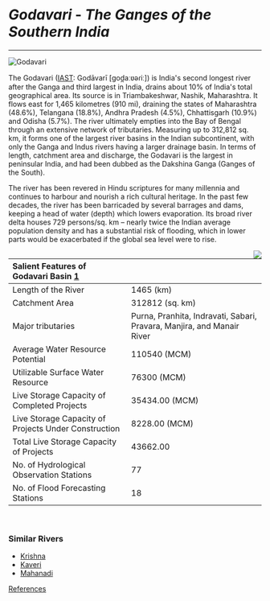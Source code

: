 # ***Godavari*** - *The Ganges of the Southern India*
***
![Godavari](https://www.indiawaterportal.org/sites/default/files/styles/node_lead_image/public/iwp/rail-road_bridge_godavari_0.jpg?itok=nG2FsyFM)

The Godavari ([IAST][2]: Godāvarī [ɡod̪aːʋəɾiː]) is India's second longest river after the Ganga and third largest in India, drains about 10% of India's total geographical area. Its source is in Triambakeshwar, Nashik, Maharashtra. It flows east for 1,465 kilometres (910 mi), draining the states of Maharashtra (48.6%), Telangana (18.8%), Andhra Pradesh (4.5%), Chhattisgarh (10.9%) and Odisha (5.7%). The river ultimately empties into the Bay of Bengal through an extensive network of tributaries. Measuring up to 312,812 sq. km, it forms one of the largest river basins in the Indian subcontinent, with only the Ganga and Indus rivers having a larger drainage basin. In terms of length, catchment area and discharge, the Godavari is the largest in peninsular India, and had been dubbed as the Dakshina Ganga (Ganges of the South).

The river has been revered in Hindu scriptures for many millennia and continues to harbour and nourish a rich cultural heritage. In the past few decades, the river has been barricaded by several barrages and dams, keeping a head of water (depth) which lowers evaporation. Its broad river delta houses 729 persons/sq. km – nearly twice the Indian average population density and has a substantial risk of flooding, which in lower parts would be exacerbated if the global sea level were to rise.


<img align="right" src="https://sandrp.files.wordpress.com/2017/03/godavari_basin.png?w=320">

| Salient Features of Godavari Basin [1]||
| :------ | :----- |
| Length of the River | 1465 (km) |
|Catchment Area | 312812 (sq. km)|
|Major tributaries| Purna, Pranhita, Indravati, Sabari, Pravara, Manjira, and Manair River|
|Average Water Resource Potential |110540 (MCM)|
|Utilizable Surface Water Resource | 76300 (MCM)|
|Live Storage Capacity of Completed Projects |35434.00 (MCM)|
|Live Storage Capacity of Projects Under Construction |8228.00 (MCM)|
|Total Live Storage Capacity of Projects |43662.00 |
|No. of Hydrological Observation Stations |77|
|No. of Flood Forecasting Stations	|18|

<br clear="left"/>

### Similar Rivers
  * [Krishna][3]
  * [Kaveri][4]
  * [Mahanadi][5]

[References][wiki]

[wiki]: https://en.wikipedia.org/wiki/Godavari_River
[1]: https://indiawris.gov.in/wiki/doku.php?id=godavari
[2]: https://en.wikipedia.org/wiki/International_Alphabet_of_Sanskrit_Transliteration
[3]: https://en.wikipedia.org/wiki/Krishna_River
[4]: https://en.wikipedia.org/wiki/Kaveri
[5]: https://en.wikipedia.org/wiki/Mahanadi
